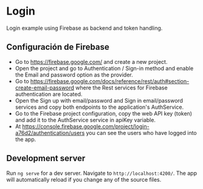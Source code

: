 # Login

Login example using Firebase as backend and token handling.


## Configuración de Firebase
- Go to https://firebase.google.com/ and create a new project.
- Open the project and go to Authentication / Sign-in method and enable the Email and password option as the provider.
- Go to https://firebase.google.com/docs/reference/rest/auth#section-create-email-password where the Rest services for Firebase authentication are located.
- Open the Sign up with email/password and Sign in email/password services and copy both endpoints to the application's AuthService.
- Go to the Firebase project configuration, copy the web API key (token) and add it to the AuthService service in apiKey variable.
- At https://console.firebase.google.com/project/login-a76d2/authentication/users you can see the users who have logged into the app.

## Development server

Run `ng serve` for a dev server. Navigate to `http://localhost:4200/`. The app will automatically reload if you change any of the source files.